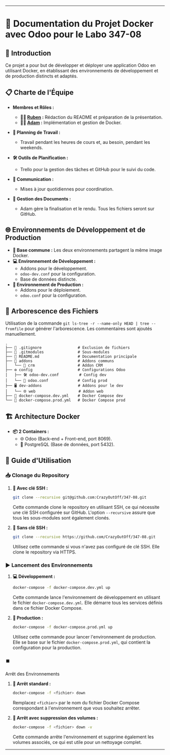 

---

# 🚀 Documentation du Projet Docker avec Odoo pour le Labo 347-08

## 🌟 Introduction
Ce projet a pour but de développer et déployer une application Odoo en utilisant Docker, en établissant des environnements de développement et de production distincts et adaptés.

## 📋 Charte de l'Équipe
- **Membres et Rôles :**
  - **👨‍💻 [Ruben](https://github.com/ruben4reall) :** Rédaction du README et préparation de la présentation.
  - **👨‍🔧 [Adam](https://github.com/CrazyOutOff) :** Implémentation et gestion de Docker.

- **📆 Planning de Travail :**
  - Travail pendant les heures de cours et, au besoin, pendant les weekends.

- **🛠️ Outils de Planification :**
  - Trello pour la gestion des tâches et GitHub pour le suivi du code.

- **📢 Communication :**
  - Mises à jour quotidiennes pour coordination.

- **📁 Gestion des Documents :**
  - Adam gère la finalisation et le rendu. Tous les fichiers seront sur GitHub.

## 🌐 Environnements de Développement et de Production
- **🔧 Base commune :** Les deux environnements partagent la même image Docker.
- **💻 Environnement de Développement :**
  - Addons pour le développement.
  - `odoo-dev.conf` pour la configuration.
  - Base de données distincte.
- **🚀 Environnement de Production :**
  - Addons pour le déploiement.
  - `odoo.conf` pour la configuration.

## 📂 Arborescence des Fichiers
Utilisation de la commande `git ls-tree -r --name-only HEAD | tree --fromfile` pour générer l'arborescence. Les commentaires sont ajoutés manuellement.

```
.
├── 🚫 .gitignore                # Exclusion de fichiers
├── 🔗 .gitmodules               # Sous-modules
├── 📖 README.md                 # Documentation principale
├── 🧩 addons                    # Addons communs
│   └── 🔄 crm                   # Addon CRM
├── ⚙️ config                    # Configurations Odoo
│   ├── 🛠️ odoo-dev.conf         # Config dev
│   └── 🚀 odoo.conf             # Config prod
├── 🖥️ dev-addons                # Addons pour le dev
│   └── 🌐 web                   # Addon web
├── 🐳 docker-compose.dev.yml    # Docker Compose dev
└── 🐳 docker-compose.prod.yml   # Docker Compose prod
```

## 🏗️ Architecture Docker
- **📦 2 Containers :**
  - 🌐 Odoo (Back-end + Front-end, port 8069).
  - 💾 PostgreSQL (Base de données, port 5432).

## 📘 Guide d'Utilisation

### 📥 Clonage du Repository
1. **🔑 Avec clé SSH :**
   ```bash
   git clone --recursive git@github.com:CrazyOutOff/347-08.git
   ```
   Cette commande clone le repository en utilisant SSH, ce qui nécessite une clé SSH configurée sur GitHub. L'option `--recursive` assure que tous les sous-modules sont également clonés.

2. **🔗 Sans clé SSH :**
   ```bash
   git clone --recursive https://github.com/CrazyOutOff/347-08.git
   ```
   Utilisez cette commande si vous n'avez pas configuré de clé SSH. Elle clone le repository via HTTPS.

### ▶️ Lancement des Environnements
1. **💻 Développement :**
   ```bash
   docker-compose -f docker-compose.dev.yml up
   ```
   Cette commande lance l'environnement de développement en utilisant le fichier `docker-compose.dev.yml`. Elle démarre tous les services définis dans ce fichier Docker Compose.

2. **🚀 Production :**
   ```bash
   docker-compose -f docker-compose.prod.yml up
   ```
   Utilisez cette commande pour lancer l'environnement de production. Elle se base sur le fichier `docker-compose.prod.yml`, qui contient la configuration pour la production.

### ⏹️

 Arrêt des Environnements
1. **🛑 Arrêt standard :**
   ```bash
   docker-compose -f <fichier> down
   ```
   Remplacez `<fichier>` par le nom du fichier Docker Compose correspondant à l'environnement que vous souhaitez arrêter.

2. **🧹 Arrêt avec suppression des volumes :**
   ```bash
   docker-compose -f <fichier> down -v
   ```
   Cette commande arrête l'environnement et supprime également les volumes associés, ce qui est utile pour un nettoyage complet.

---

